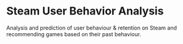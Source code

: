 # Steam User Behavior Analysis
Analysis and prediction of user behaviour &amp; retention on Steam and recommending games based on their past behaviour.
